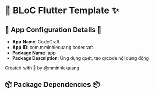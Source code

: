 # 🌟 BLoC Flutter Template ✨

## 🎀 App Configuration Details 🎀
- **App Name**: CodeCraft
- **App ID**: com.mminhlequang.codecraft
- **Package Name**: app
- **Package Description**: Ứng dụng quét, tạo qrcode nội dung động

Created with 💖 by @mminhlequang

## 📦 Package Dependencies 📦
